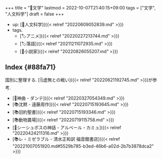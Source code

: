 +++
title = "📂文学"
lastmod = 2022-10-07T21:40:15+09:00
tags = ["文学", "人文科学"]
draft = false
+++

-   up: [📁人文科学]({{< relref "20220609052839.md" >}})
-   tags.
    -   [🏷アニメ]({{< relref "20220227213744.md" >}})
    -   [🏷落語]({{< relref "20211211072935.md" >}})
    -   [🔖小説家]({{< relref "20220826055207.md" >}})


## Index {#88fa71}

国別に整理する. [🗒虚無との戦い]({{< relref "20220621192745.md" >}})が参考.

-   [📝神曲 - ダンテ]({{< relref "20220327054349.md" >}})
-   [📚沈黙 - 遠藤周作]({{< relref "20220715193645.md" >}})
-   [📚旧約聖書]({{< relref "20220715193346.md" >}})
-   [📚動物農場]({{< relref "20220719115758.md" >}})
-   [📝シーシュポスの神話 - アルベール・カミュ]({{< relref "20220424211316.md" >}})
-   [📚レ・ミゼラブル - 清水正和訳 福音館書店]({{< relref "20221007051920.md#5529b785-b3ed-46b6-a02d-2b7b3878dca2" >}})
